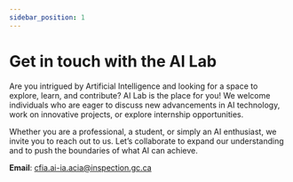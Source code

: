 ```yaml
---
sidebar_position: 1
---
```


# Get in touch with the AI Lab

Are you intrigued by Artificial Intelligence and looking for a space to explore,
learn, and contribute? AI Lab is the place for you! We welcome individuals who
are eager to discuss new advancements in AI technology, work on innovative
projects, or explore internship opportunities.

Whether you are a professional, a student, or simply an AI enthusiast, we invite
you to reach out to us. Let’s collaborate to expand our understanding and to
push the boundaries of what AI can achieve.

**Email**: <cfia.ai-ia.acia@inspection.gc.ca>
